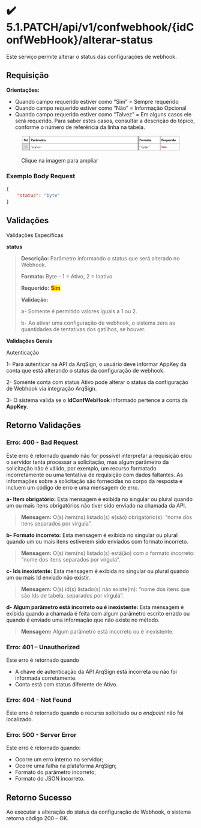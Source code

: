 # ✔️ 5.1.PATCH/api/v1/confwebhook/{idConfWebHook}/alterar-status

Este serviço permite alterar o status das configurações de webhook.

## Requisição

&#x20;**Orientações:**

* Quando campo requerido estiver como “Sim” = Sempre requerido
* Quando campo requerido estiver como “Não” = Informação Opcional
* Quando campo requerido estiver como “Talvez” = Em alguns casos ele será requerido. Para saber estes casos, consultar a descrição do tópico, conforme o número de referência da linha na tabela.

<figure><img src="../../../../../.gitbook/assets/image (1) (1) (1) (1) (1) (1) (1) (1).png" alt=""><figcaption><p>Clique na imagem para ampliar</p></figcaption></figure>

### Exemplo Body Request

```json
{
    "status": "byte"
}
```

## Validações

Validações Específicas

**status**

> **Descrição:** Parâmetro informando o status que será alterado no Webhook.
>
> **Formato:** Byte - 1 = Ativo, 2 = Inativo
>
> **Requerido:** <mark style="color:red;">**Sim**</mark>
>
> **Validação:**
>
> a- Somente é permitido valores iguais a 1 ou 2.
>
> b- Ao ativar uma configuração de webhook, o sistema zera as quantidades de tentativas dos gatilhos, se houver.

**Validações Gerais**

Autenticação

1- Para autenticar na API da ArqSign, o usuário deve informar AppKey da conta que está alterando o status da configuração de webhook.

2- Somente conta com status Ativo pode alterar o status da configuração de Webhook via integração ArqSign.

3- O sistema valida se o **IdConfWebHook** informado pertence a conta da **AppKey**.

## Retorno Validações

### Erro: 400 - Bad Request

Este erro é retornado quando não for possível interpretar a requisição e/ou o servidor tenta processar a solicitação, mas algum parâmetro da solicitação não é válido, por exemplo, um recurso formatado incorretamente ou uma tentativa de requisição com dados faltantes. As informações sobre a solicitação são fornecidas no corpo da resposta e incluem um código de erro e uma mensagem de erro.

**a- Item obrigatório:** Esta mensagem é exibida no singular ou plural quando um ou mais itens obrigatórios não tiver sido enviado na chamada da API.

> **Mensagem:** O(s) item(ns) listado(s) é(são) obrigatório(s): “nome dos itens separados por vírgula”.

**b- Formato incorreto:** Esta mensagem é exibida no singular ou plural quando um ou mais itens estiverem sido enviados com formato incorreto.

> **Mensagem:** O(s) item(ns) listado(s) está(ão) com o formato incorreto: “nome dos itens separados por vírgula”.

**c- Ids inexistente:** Esta mensagem é exibida no singular ou plural quando um ou mais Id enviado não existir.

> **Mensagem:** O(s) id(s) listado(s) não existe(m): “nome dos itens que são Ids de tabela, separados por vírgula”.

**d- Algum parâmetro está incorreto ou é inexistente:** Esta mensagem é exibida quando a chamada é feita com algum parâmetro escrito errado ou quando é enviado uma informação que não existe no método.

> **Mensagem:** Algum parâmetro está incorreto ou é inexistente.

### Erro: 401 – Unauthorized

Este erro é retornado quando

* A chave de autenticação da API ArqSign está incorreta ou não foi informada corretamente.
* Conta está com status diferente de Ativo.

### Erro: 404 - Not Found

Este erro é retornado quando o recurso solicitado ou o _endpoint_ não foi localizado.

### Erro: 500 - Server Error

Este erro é retornado quando:

* Ocorre um erro interno no servidor;
* Ocorre uma falha na plataforma ArqSign;
* Formato do parâmetro incorreto;
* Formato do JSON incorreto.

## Retorno Sucesso

&#x20;Ao executar a alteração do status da configuração de Webhook, o sistema retorna código 200 – OK.

&#x20;
